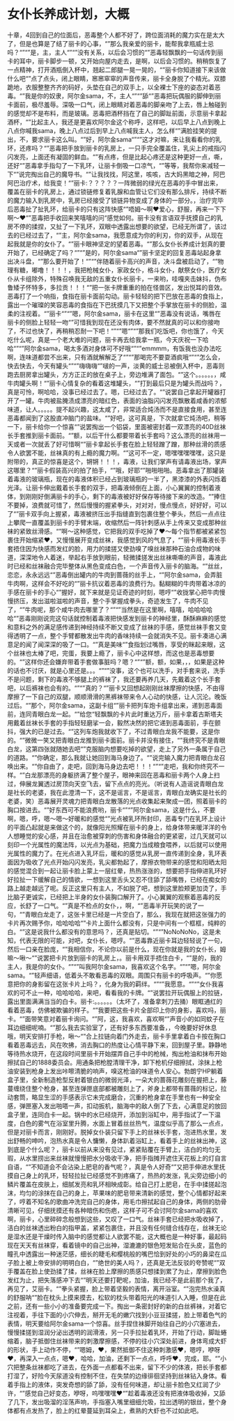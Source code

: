 # 女仆长养成计划，大概

十章，4回到自己的位面后，恶毒整个人都不好了，跨位面消耗的魔力实在是太大了，但是也算是了结了丽卡的心事，“”那么我亲爱的丽卡，能帮我拿瓶威士忌吗？“”“”是，主，主人“”“”没有关系，以后会习惯的“”恶毒轻飘飘的一句话传到丽卡的耳中，丽卡脚步一顿，又开始向屋内走去，是啊，以后会习惯的。稍稍恢复了一点精神，打开酒瓶倒入杯中，翘起二郎腿一晃一晃的，“”丽卡你知道接下来该做什么吧“”点了点头，闭上眼睛，窸窸窣窣的声音传来，丽卡全身脱了个精光。双膝跪地，衣服整整齐齐的码好，头垫在自己的双手上，以全裸士下座的姿态对着恶毒。“”我是你的奴隶，阿尔金sama，不，主人“”“”舔“”恶毒把玩偶服的脚伸到丽卡面前，极尽羞辱。深吸一口气，闭上眼睛对着恶毒的脚亲吻了上去，唇上触碰到的感觉却不是布料，而是玻璃。恶毒把酒杯挡在了自己的脚趾前面，示意丽卡拿起酒杯，“”比起主人，我还是更喜欢阿尔金这个称呼，这样吧，以后早上八点到晚上八点你喊我sama，晚上八点过后到早上八点喊我主人，怎么样“”满脸挂笑的提出，不，要求丽卡这么叫。“”好，阿尔金sama“”“”这才对嘛，来让我看看你的乳环，还疼吗？“”恶毒把手放到丽卡的乳房上，一只手完全覆盖住，乳尖上的戒指闪闪发亮，上面还有凝固的鲜血。“”有点疼，但是比起心疼还是这种更好一点，嘶，还好“”恶毒拿手指勾了一下乳环，让丽卡倒吸一口凉气，“”等等，我帮你来减轻一下“”说完掏出自己的魔导书。“”让我找找，阿这里，咳咳，古大妈黑暗之神，阿巴阿巴治疗术，给我变！“”丽卡:？？？？？一阵微弱的绿光在恶毒的手中冒出来，覆盖在丽卡的乳房上，通过锁链修复着乳腺和血管让它们没有那么排斥，持续不断的魔力输入到乳房中，乳房已经接受了锁链异物变成了身体的一部分。，治疗完毕后恶毒扯了扯乳环，给丽卡的只有这阵快感“”唔姆～啊❤️爱心，舒服，再来一下下啊～❤️“”恶毒把手收回来笑嘻嘻的问“感觉如何。丽卡没有言语双手抚摸自己的乳房不停的揉捏，又扯了一下乳环，双眼中透露出想要的欲望，已经无所谓了，该过去的已经过去了，“”主，阿尔金sama，我愿意成为你的利刃，你的双手，从现在起我就是你的女仆了。“”丽卡眼神坚定的望着恶毒。“”那么女仆长养成计划真的要开始了，已经确定了吗？“”“”是的，阿尔金sama“”丽卡坚定的回复恶毒站起身拿出决斗盘，“”那么要开始了！“”“”伴随着丽卡高兴的声音，决斗盘被启动了，“”物理有糖，嘟噜！！！！，我把枪械女仆，家政女仆，格斗女仆，献祭女仆，医疗女仆从卡组除外，特殊召唤我无敌的五重女仆长丽卡，一来哟，哇嘎夹击妹抖，伪布鲁矮子怀特多，多拉贡！！！“”把一张卡牌重重的拍在怪兽区，发出悦耳的音效。恶毒打了一个响指，食指在丽卡面前勾动。丽卡轻轻的把下巴放在恶毒的食指上，露出一个璀璨的笑容恶毒的食指在下巴抚摸几下又把整个手掌放在丽卡的侧脸，温柔的注视着。“”丽卡“”“”嗯，阿尔金sama，丽卡在这里“”恶毒没有说话，嘴唇在丽卡的侧脸上轻轻一吻“”可惜我到现在还没有肉体，要不然就真的可以和你接吻了，不过也快了，再稍稍忍耐一下吧！“”“”嗯“”“”那我们吃饭吧，你也饿了，今天吃什么呢，真是一个老大难的问题，丽卡再去给我拿一瓶，今天庆祝一下哈哈“”“”阿尔金sama，喝太多酒对身体可不好哦“”“”emmmm，有饭我也没办法吃啊，连味道都尝不出来，只有酒就解解乏了“”“”那喝完不要耍酒疯哦“”“”怎么会，快去快去，今天有罐头“”“”嗨嗨嗨“”啵的一声，淡黄的威士忌被倒入杯中，恶毒则跑去厨房拿出罐头，方方正正的放在桌子上，旁边堆满了面包。“”这个。。。。。。，咸牛肉罐头啊！“”丽卡心情复杂的看着这堆罐头，“”打到最后只是为罐头而战吗？，真是可怜，啊哈哈，没事已经过去了。嗯，已经过去了。“”说罢自己拿起开罐器打开了一罐。牛肉被盐腌渍成漂亮的暗红色，表面的油脂闪闪发亮飘散着咸香的浓郁味道，让人。。。。。提不起兴趣，这太咸了，非常适合炖汤而不是直接食用，甚至连恶毒都闻到了这股直冲脑门的盐味。“”好吧，这可真是，下次就拿它炖汤吧，稍等一下，丽卡给你一个惊喜“”说罢掏出一个铝袋，里面被密封着一双漂亮的40D丝袜长手套推到丽卡面前。“”额，以后干什么都要带着长手套吗？这么漂亮的丝袜用一天或者一次就丢了好可惜啊“”丽卡拿起长手套在脸上轻轻蹭了蹭，那种丝滑的质感令人欲罢不能，丝袜真的有上瘾的魔力啊。“”这可不一定，嗯嘿嘿嘿嘿嘿，这只是附带的，真正的惊喜是这个，锵锵！！！，毒液，让我们掌声有请毒液出场，掌声这哪里？“”丽卡假装高兴的拍了拍手，“”哦，好耶“”啪啪啪啪。恶毒拿出了那罐装着毒液的玻璃瓶，现在的毒液体积已经占到玻璃瓶的一半了，黑漆漆的外表闪烁着光泽。让丽卡伸出戴着长手套的双手，把毒液倾倒在上面，小心翼翼的控制着液体，到刚刚好倒满丽卡的手心，剩下的毒液被好好保存等待接下来的改造。“”捧住不要掉，浪费就可惜了，然后慢慢的握紧拳头，对对对，慢点慢点，好好好，可以了“”丽卡双手向上握紧，毒液被挤压出手指缝直到包裹住整个拳头，然后一点点往上攀爬一直覆盖到丽卡的手臂末端，收缩然后一阵针刺感从手上传来又变成那种丝袜的紧致丝滑感。“”啊～这种感觉，它把我的双手吃掉了❤️～每个指节都被紧紧包裹住开始缩紧❤️，又慢慢展开变成丝袜，我感觉到风的气息了，“”丽卡用毒液长手套捂住因为快感而发红的脸，用力的揉搓又使劲嗅了嗅丝袜那种石油合成物的味道，深深地令人着迷，举起右手放到眼前，轻微揉搓发出丝袜嘶嘶的声音，毒液此时已经和丝袜融合完毕整体从黑色变成白色，一个声音传入丽卡的脑海。“”丝丝，恋恋，永永远远“”恶毒倒出罐内的牛肉到蔷薇的丝手上，“”阿尔金sama，会弄脏牛肉啊，这样会不好吃的“”丽卡抗议着恶毒的浪费行为。黏糊糊的牛肉带着冰凉的手感在丽卡的手心“”握好，就下来就是见证奇迹的时刻，嗯哼“”收拢掌心把牛肉慢慢挤压，发出滋啦滋啦的声音，整个手掌握成拳头，奇迹发生了，牛肉不见了，“”牛肉呢，那个咸牛肉去哪里了？“”“”当然是在这里啊，嘻嘻，哈哈哈哈哈“”恶毒刚刚说完这句话就控制着毒液把快感发到丽卡的神经里，酥酥麻麻的感觉和意料之外的满足感传递到神经持续不断又变成了丝袜的手感，感觉丝袜手套又变得透明了一点，整个手臂都散发出牛肉的香味持续一会就消失不见。丽卡凑进心满意足的闻了闻深深的吸了一口。“”真是美味“”食指划过嘴唇，享受的眯起来眼，这个丝袜也太棒了吧，完蛋，我要上瘾了，丽卡心中这样想，而这也是恶毒想要的。“”这样你还会嫌弃带着手套做事脏吗？嗯？“”“”额，额，如果，，，如果是这种的话也不讨厌，就是心里还是。。。“”“”没事，这个也可以洗手，对手套来说，洗手不是问题，剩下的毒液不够腿上的裤袜了，我还要再养几天，先戴着这个长手套吧，以后裤袜也会有的。“”“”真的？“”丽卡又回想起刚刚丝袜摩擦的快感，不由得摩擦了一下自己的双腿，顺顺滑滑的黑裤袜带来令人心动的快感，让人沉沦。晚饭过后。“”那个，阿尔金sama，这副卡组“”丽卡把列车炮卡组拿出来，递到恶毒面前，连同青眼白龙一起。“”给您“轻飘飘的卡片此时重达万斤，丽卡拿着古斯塔夫用戴着丝袜长手套的手指轻轻磨挲一会，毅然决然的把它递到恶毒面前，手在颤抖，强大的已是过去。“”这列车炮我就收下了，不过青眼白龙我不能要，这是你的。“”微微一笑又把青眼白龙推到丽卡面前。丽卡并没有接住，“”我终究不是青眼白龙，这第四张就随她去吧“”克服脑内想要吃掉的欲望，走上了另外一条属于自己的道路。“”你确定，那么我就让她回到海马身边了。“”说完输入魔力把青眼白龙召唤出来。“”你自由了，走吧，回到海马身边去吧！！！“”“”走吧，我和你终究不一样。“”白龙那漂亮的身躯挤满了整个屋子，眼神来回在恶毒和丽卡两个人身上扫过，伸展龙翼透过房顶向天空飞去，留下点点的亮光。（听说有人造谣说青眼白龙是社长的老婆，我在此澄清一下，这不是谣言，不是谣言，青眼白龙确实是社长的老婆，笑）恶毒展开灵魂力把青眼白龙散落的光点收集起来聚成一团，照着丽卡的胸口按进去。“”好东西可不能浪费哟，丽卡“”“”阿尔金sama，这是什么，不要啊，嗯，呼，嗯～嗯～好暖和的感觉“”光点被乳环所封印，恶毒专门在乳环上设计的平面凸起就是来做这个的，就像阳光照耀在丽卡的身上，给身体带来暖洋洋的令人想睡觉的安心感，并且在治愈被穿刺的伤害和身体融合的更紧密，过几天就可以刻印一个光属性的魔法阵，以光点为基础，把魔力当成粮食喂养，以后就可以使用光属性的魔力了。在光点进入乳环后，暖和的感觉从乳房一直传递到全身，乳环表面因为吸收了光点开始闪闪发亮，乳尖都勃起了，摩擦衣物带来的感觉和阳晒太阳的感觉混合到一起让丽卡脸上蒙上一层红晕，热热涨涨的，想要把手指伸进乳环好好拉扯一下缓解自己的情欲，一想到这里舌头又忍不住舔了舔嘴唇，已经在痴女的路上越走越远了呢。反正这里只有主人，不如脱了吧，想到这里脸颊更加烫了，手比脑子更诚实，已经把上半身的女仆装胸口解开了。小心翼翼的观察着恶毒的反应，长舒了一口气。“”真是不检点的女仆，，啊，“”恶毒半开玩笑的说了一句，“”青眼白龙走了，这张卡里已经是一片空白了，那么，我现在就把这张强力的卡片再次赐予你，哈哈哈哈“”卡片上面什么都没有，只是中间有一个框框，纯粹的白。“”这是说我什么都没有的意思吗？，还真是贴切。“”“”NoNoNoNo，这是未知，代表无限的可能，对吧，女仆长，嗯哼。“”恶毒靠近丽卡耳边轻轻说了一句，然后一口亲在脸庞，“”我相信你，不论你以前是什么，现在你就是我的女仆长，姆嘛～啾～“”说罢把卡片放到丽卡的乳房上，。丽卡用双手捂住白卡，“”是的，我的主人，我是你的女仆。“”“”叫我阿尔金sama，我喜欢这个名字。“”“”嗯，阿尔金sama。“”轻声细语，低着头不敢看恶毒的双眼。周围只有丽卡的呼吸声。“”你愿意把你的身影留在这张卡片上吗？，化身为我的羁绊。“”“”我愿意。“”“”女仆我喜欢的可不止一种，哈哈哈哈，来吧，看看我的卡牌。“”说罢拉开玩偶服上的拉链，露出里面满满当当的白卡。丽卡:。。。。。。（太坏了，准备拿刺刀去捅）眼眶通红的看着恶毒，仿佛被欺骗的样子。“”我要把这些卡片全部印上你的身影，喜欢吗，丽卡。“”面带笑意对着丽卡询问。“”阿，这，我喜欢，喜欢啊“”声音小的如同蚊子在耳边细细呢喃。“”那么我去实验室了，还有好多东西要准备，，今晚要好好休息哦，明天安排打手枪，啾～“”合上拉链向着门外走去，丽卡手里拿着白卡按在胸口看着恶毒远去，风在吹拂，消去胸口的热度让心情平静下来，回到屋子里。静静地等待热水烧开，在这段时间里丽卡开始摆弄自己手中的枪械，掏出枪油和抹布开始擦拭自己的1888委员会。用通条把枪膛清理干净，卸下枪机仔细擦拭，涂抹上枪油安装到枪身上发出咔嚓清脆的响声，嗅这枪油的味道令人安心。勃朗宁HP躺着盒子里，全新制造枪型反射着银白的微弱光泽，一朵大的蔷薇花雕刻在握把上，藤蔓缠绕住整个枪身，甚至连弹匣底部都被雕刻上了，斧身上都带有蔷薇的标记，拉动套筒，略显生涩的手感表示它未完成磨合，沉重的枪身拿在手里也有一种安全感，弹匣塞入发出啪嗒一声，扣动扳机，脑海中的敌人倒了下去，心满意足的放回盒子里，连同白卡一起。锅中的水已经烧开，添加到浴缸中，用手指试了一下温度，白色的雾气在浴室里升腾，水面上冒着丝丝热气，温度似乎高了那么一点点，但是对丽卡而言，刚刚好。脱掉女仆装只留下手上的丝袜长手套，泡进热水里，发出舒畅的呻吟，泡热水真是令人慵懒，身体趴着浴缸上，看着手上的丝袜出神，这到底是个什么呢？，丽卡以前从来没有见过，紧紧贴覆在手臂上，洁白的均匀无瑕，从水里捞出来丝袜就慢慢把水分吸收干净，把手指摊开遮住天花板上的灯自言自语，“”不知道会不会沾染上肥皂的香气呢？，真是令人好奇“”又把手伸进水里抚摸自己身上的乳环，轻轻拉扯已经感觉不到疼痛了，热热的发涨，乳尖旁边细小的鳞片覆盖在皮肤上，细腻发亮和乳环相映成彰。给自己打上肥皂，在手中揉搓起泡沫，均匀的涂抹在自己的身上，苹果味的肥皂带来清新的感觉，整个心情都好起来了，哼着不知名的歌曲冲洗完自己的身体，用毛巾擦拭起自己的身体，两侧的肋骨清晰可见，仔细抚摸还有各种暗伤和伤疤，这样子可不会讨阿尔金sama的喜欢啊，丽卡，心里碎碎念般想到这些，又叹了一口气。丝袜手套已经把水吸收掉了，洁白的丝袜透出粉白的指甲盖，紧紧包裹住，并且没有任何缝合线存在，丝袜无论是湿水还是干燥时传入脑中的感觉都让人欲罢不能，这大概也是一种好事，最起码现在天天有丝袜穿，看着镜中的自己出神，湿漉漉的银色短发贴合在头皮，蓝色的瞳孔中透露出一种迷茫感，细长的睫毛和樱桃般的嘴巴恰到好处的小巧的鼻梁在瓜子脸上被上帝安排的明明白白，“”绝世的美人吗？，还真是无法反驳的夸赞呢“”双手覆盖在脸上使劲揉了揉，丝袜在脸上摩擦的质感只想揉到累了为止，摩擦到脸色发红为止，把失落感冲下去“”明天还要打靶呢，加油，我已经不是此前那个我了，再见了，艾丽卡。“”拳头紧握，脸上带着坚毅的表情，离开浴室。“”泡完热水澡真的舒服呐“”脸在枕头上摸来摸去，松软的枕头带着阳光的味道引人入睡，但是在此之前，还有一些小小的准备要完成一下。掏出一条密封好的新的白丝裤袜，对着它注视着，手往下面的小穴伸去，掰开无毛的嫩穴找到小豆豆揉搓，脸上带着色气的表情，明天要给阿尔金sama一个惊喜。丝手捏住袜脚开始往自己的小穴塞进去，慢慢揉搓到湿润分泌出透明的润滑液，另一只手拉扯着乳环，开始了行动，脚趾蜷缩着，脑子抵御住丝袜带来的刺激摩擦感，不停的往小穴深处前进，身体弯成大虾的形状，手上动作不停，“”嗯姆，❤️，果然抵御不住这种刺激感❤️，嗯哼，咿呀❤️，再深入一点点，嗯❤️，哈哈，加油，还剩下一点点，呼呼❤️，完成，耶。“”小穴把整条丝袜都吃了进去，在外面一点都看不出来，留下不少的体液，把长手套都打湿了，好险今天尿道没有控制不住，在失禁的边缘徘徊坚持到丝袜钻入身体。看着手指上的液体，突发奇想的舔了舔，没有任何味道，却让丽卡脸色又红润了少许，“”感觉自己好变态，咿呀，呜嘿嘿嘿❤️“”趁着毒液还没有把液体吸收掉，又舔了几下，发出吸溜的淫荡声响，手指塞入嘴里细细允吸，拉出透明的银丝，整个身体都有点发热了，脸上的红晕蔓延到耳朵上，煮熟的大虾也不过如此吧。